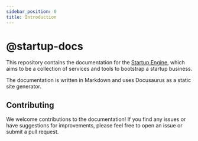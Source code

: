 ```yaml
---
sidebar_position: 0
title: Introduction
---
```


# @startup-docs

This repository contains the documentation for the [Startup Engine](https://github.com/orgs/startup-bootstrap-engine/repositories), which aims to be a collection of services and tools to bootstrap a startup business.

The documentation is written in Markdown and uses Docusaurus as a static site generator.

## Contributing

We welcome contributions to the documentation! If you find any issues or have suggestions for improvements, please feel free to open an issue or submit a pull request.

